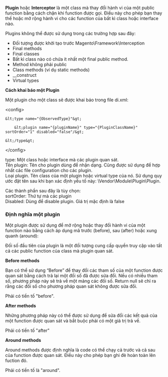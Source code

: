 **Plugin** hoặc **Interceptor** là một class mà thay đổi hành vi của một public function bằng cách chặn khi function được gọi. Điều này cho phép bạn thay thế hoặc mở rộng hành vi cho các function của bất kì class hoặc interface nào.

Plugins không thể được sử dụng trong các trường hợp sau đây:

* Đối tượng được khởi tạo trước Magento\Framework\Interception
* Final methods
* Final classes
* Bất kì class nào có chứa ít nhất một final public method.
* Method không phải public
* Class methods \(ví dụ static methods\)
* \_\_construct
* Virtual types

**Cách khai báo một Plugin**

Một plugin cho một class sẽ được khai báo trong file di.xml:

&lt;config&gt;

```
&lt;type name="{ObservedType}"&gt;

    &lt;plugin name="{pluginName}" type="{PluginClassName}" sortOrder="1" disabled="false"/&gt;

&lt;/type&gt;
```

&lt;/config&gt;

type: Một class hoặc interface mà các plugin quan sát.  
Tên plugin: Tên cho plugin dùng để nhận dạng. Cũng được sử dụng để hợp nhất các file configuration cho các plugin.  
Loại plugin. Tên class của một plugin hoặc virtual type của nó. Sử dụng quy ước đặt tên sau khi bạn xác định yếu tố này: \Vendor\Module\Plugin\Plugin.

Các thành phần sau đây là tùy chọn:  
sortOrder: Thứ tự mà các plugin  
Disabled: Dùng để disable plugin. Giá trị mặc định là false

### **Định nghĩa một plugin**

Một plugin được sử dụng để mở rộng hoặc thay đổi hành vi của một function nào bằng cách áp dụng mã trước \(before\), sau \(after\) hoặc xung quanh \(around\):

Đối số đầu tiên của plugin là một đối tượng cung cấp quyền truy cập vào tất cả các public function của class mà plugin quan sát.

**Before methods**

Bạn có thể sử dụng “Before” để thay đổi các tham số của một function được quan sát bằng cách trả lại một đối số đã được sửa đổi. Nếu có nhiều tham số, phương pháp này sẽ trả về một mảng các đối số. Return null sẽ chỉ ra rằng các đối số cho phương pháp quan sát không được sửa đổi.

Phải có tiền tố "before".

**After methods**

Những phương pháp này có thể được sử dụng để sửa đổi các kết quả của một function được quan sát và bắt buộc phải có một giá trị trả về.

Phải có tiền tố "after"

**Around methods**

Around methods được định nghĩa là code có thể chạy cả trước và cả sau của function được quan sát. Điều này cho phép bạn ghi đè hoàn toàn lên fuction đó.

Phải có tiền tố là "around".

